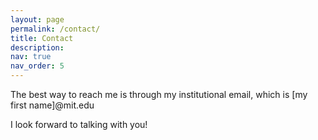 ```yaml
---
layout: page
permalink: /contact/
title: Contact
description: 
nav: true
nav_order: 5
---
```


The best way to reach me is through my institutional email, which is [my first name]@mit.edu

I look forward to talking with you!

